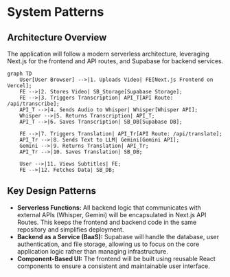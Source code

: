 # System Patterns

## Architecture Overview

The application will follow a modern serverless architecture, leveraging Next.js for the frontend and API routes, and Supabase for backend services.

```mermaid
graph TD
    User[User Browser] -->|1. Uploads Video| FE[Next.js Frontend on Vercel];
    FE -->|2. Stores Video| SB_Storage[Supabase Storage];
    FE -->|3. Triggers Transcription| API_T[API Route: /api/transcribe];
    API_T -->|4. Sends Audio to Whisper| Whisper[Whisper API];
    Whisper -->|5. Returns Transcription| API_T;
    API_T -->|6. Saves Transcription| SB_DB[Supabase DB];

    FE -->|7. Triggers Translation| API_Tr[API Route: /api/translate];
    API_Tr -->|8. Sends Text to LLM| Gemini[Gemini API];
    Gemini -->|9. Returns Translation| API_Tr;
    API_Tr -->|10. Saves Translation| SB_DB;

    User -->|11. Views Subtitles| FE;
    FE -->|12. Fetches Data| SB_DB;

```

## Key Design Patterns

- **Serverless Functions:** All backend logic that communicates with external APIs (Whisper, Gemini) will be encapsulated in Next.js API Routes. This keeps the frontend and backend code in the same repository and simplifies deployment.
- **Backend as a Service (BaaS):** Supabase will handle the database, user authentication, and file storage, allowing us to focus on the core application logic rather than managing infrastructure.
- **Component-Based UI:** The frontend will be built using reusable React components to ensure a consistent and maintainable user interface.
